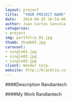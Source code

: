 ```yaml
---
layout: project
title:  "YOUR PROJECT NAME"
date:   2014-04-25 16:54:46
author: Juan Carlos Cancela
categories:
- project
img: portfolio_02.jpg
thumb: thumb02.jpg
carousel:
- single01.jpg
- single02.jpg
- single03.jpg
client: Wonder Corp.
website: http://blacktie.co
---
```

####Description
Randiantech

####My Work
Randiantech